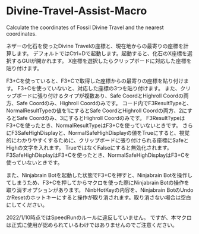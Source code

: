 # Divine-Travel-Assist-Macro

Calculate the coordinates of Fossil Divine Travel and the nearest coordinates.

ネザーの化石を使ったDivine Travelの座標と、現在地からの最寄りの座標を計算します。 
デフォルトではCtrl+Dで起動します。起動すると、化石のX座標を選択するGUIが開かれます。
X座標を選択したらクリップボードに対応した座標を貼り付けます。

F3+Cを使っていると、F3+Cで取得した座標からの最寄りの座標を貼り付けます。
F3+Cを使っていないと、対応した座標の3つを貼り付けます。 また、クリップボードに張り付けるタイプが複数あり、Safe CoordとHighroll Coordの両方、Safe Coordのみ、Highroll Coordのみです。
コード内でF3ResultTypeと、NormalResultTypeの値を1にするとSafe CoordとHighroll Coordの両方、2にするとSafe Coordのみ、3にするとHighroll Coordのみです。
F3ResultTypeはF3+Cを使ったとき、NormalResultTypeはF3+Cを使っていないときです。 
さらにF3SafeHighDisplayと、NormalSafeHighDisplayの値をTrueにすると、視覚的にわかりやすくするために、クリップボードに張り付けられる座標にSafeとHighの文字を入れます。
TrueではなくFalseにすると無効化されます。 
F3SafeHighDisplayはF3+Cを使ったとき、NormalSafeHighDisplayはF3+Cを使っていないときです。

また、Ninjabrain Botを起動した状態でF3+Cを押すと、Ninjabrain Botを操作してしまうため、F3+Cを押してからマクロを使った際にNinjabrain Botの操作を取り消すオプションがあります。 NinbHotKeyの内容を、Ninjabrain BotのUndoかResetのホットキーにすると操作が取り消されます。取り消さない場合は空白にしてください。

2022/1/10時点ではSpeedRunのルールに違反していません。 ですが、本マクロは正式に使用が認められているわけではありませんのでご注意ください。
